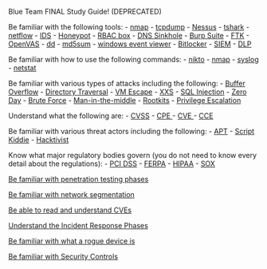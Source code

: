 Blue Team FINAL Study Guide! (DEPRECATED)

Be familiar with the following tools:
	- [nmap](https://nmap.org/book/man.html) 
	- [tcpdump](https://www.tcpdump.org/manpages/tcpdump.1.html) 
	- [Nessus](https://docs.tenable.com/nessus/10_4/Content/GetStarted.htm) 
	- [tshark](https://www.wireshark.org/docs/man-pages/tshark.html) 
	- [netflow](https://www.cisco.com/c/en/us/products/ios-nx-os-software/ios-netflow/index.html) 
	- [IDS](https://www.geeksforgeeks.org/intrusion-detection-system-ids/) 
	- [Honeypot](https://www.crowdstrike.com/cybersecurity-101/honeypots-in-cybersecurity-explained/) 
	- [RBAC box](https://digitalguardian.com/blog/what-role-based-access-control-rbac-examples-benefits-and-more) 
	- [DNS Sinkhole](https://bluecatnetworks.com/blog/dns-sinkhole-a-tool-to-help-thwart-cyberattacks/) 
	- [Burp Suite](https://portswigger.net/burp/documentation) 
	- [FTK](http://cisweb.bristolcc.edu/~ik/t155t/FTK_UG.pdf) 
	- [OpenVAS](https://www.openvas.org/) 
	- [dd](https://man7.org/linux/man-pages/man1/dd.1.html) 
	- [md5sum](https://man7.org/linux/man-pages/man1/md5sum.1.html) 
	- [windows event viewer](https://learn.microsoft.com/en-us/shows/inside/event-viewer) 
	- [Bitlocker](https://learn.microsoft.com/en-us/windows/security/information-protection/bitlocker/bitlocker-overview) 
	- [SIEM](https://www.crowdstrike.com/cybersecurity-101/security-information-and-event-management-siem/) 
	- [DLP](https://www.proofpoint.com/us/threat-reference/dlp)
	
Be familiar with how to use the following commands:
	- [nikto](https://manpages.ubuntu.com/manpages/focal/man1/nikto.1.html) 
	- [nmap](https://nmap.org/book/man.html) 
	- [syslog](https://man7.org/linux/man-pages/man3/syslog.3.html) 
	- [netstat](https://linux.die.net/man/8/netstat)
	
Be familiar with various types of attacks including the following:
	- [Buffer Overflow](https://owasp.org/www-community/vulnerabilities/Buffer_Overflow) 
	- [Directory Traversal](https://portswigger.net/web-security/file-path-traversal) 
	- [VM Escape](https://www.thesecuritybuddy.com/virtualization-and-security/what-is-vm-escape-and-how-to-prevent-it/) 
	- [XXS](https://owasp.org/www-community/Types_of_Cross-Site_Scripting) 
	- [SQL Injection](https://portswigger.net/web-security/sql-injection) 
	- [Zero Day](https://csrc.nist.gov/glossary/term/zero_day_attack) 
	- [Brute Force](https://owasp.org/www-community/controls/Blocking_Brute_Force_Attacks) 
	- [Man-in-the-middle](https://csrc.nist.gov/glossary/term/man_in_the_middle_attack) 
	- [Rootkits](https://www.kaspersky.com/resource-center/definitions/what-is-rootkit) 
	- [Privilege Escalation](https://www.crowdstrike.com/cybersecurity-101/privilege-escalation/)
	
Understand what the following are:
	- [CVSS](https://nvd.nist.gov/vuln-metrics/cvss) 
	- [CPE ](https://nvd.nist.gov/products/cpe) 
	- [CVE ](https://www.cve.org/About/Overview) 
	- [CCE ](https://ncp.nist.gov/cce) 
	
Be familiar with various threat actors including the following:
	- [APT](https://www.crowdstrike.com/cybersecurity-101/advanced-persistent-threat-apt/) 
	- [Script Kiddie](https://www.hypr.com/security-encyclopedia/script-kiddie) 
	- [Hacktivist](https://www.uscybersecurity.net/hacktivist/) 

Know what major regulatory bodies govern (you do not need to know every detail about the regulations):
	- [PCI DSS](https://www.pcisecuritystandards.org/about_us/) 
	- [FERPA](https://studentprivacy.ed.gov/faq/what-ferpa) 
	- [HIPAA](https://www.cdc.gov/phlp/publications/topic/healthinformationprivacy.html) 
	- [SOX](https://www.lepide.com/blog/what-is-sox-compliance-and-what-are-the-requirements/) 
	
[Be familiar with penetration testing phases](https://www.eccouncil.org/cybersecurity-exchange/penetration-testing/penetration-testing-phases/) 
		
[Be familiar with network segmentation](https://www.comptia.org/blog/security-awareness-training-network-segmentation) 
	
[Be able to read and understand CVEs](https://www.imperva.com/learn/application-security/cve-cvss-vulnerability/) 

[Understand the Incident Response Phases](https://www.atlassian.com/incident-management/incident-response/lifecycle) 

[Be familiar with what a rogue device is](https://cyberstartupobservatory.com/rogue-device-mitigation-youre-under-attack-and-you-dont-even-know-it/) 

[Be familiar with Security Controls](https://www.f5.com/labs/learning-center/what-are-security-controls) 
